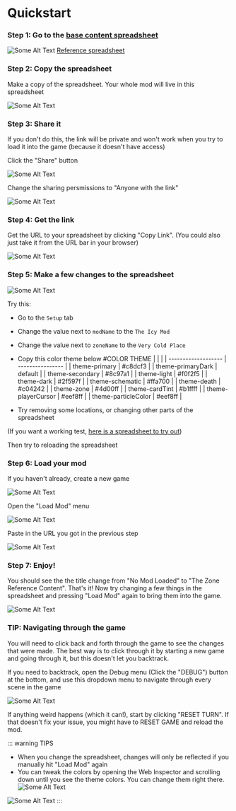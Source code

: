 # Quickstart
### Step 1: Go to the [base content spreadsheet](https://docs.google.com/spreadsheets/d/1BS4btC1UNcmz3orID6nz_AM2BFF9685I0EcfTtpwb14/edit#gid=1867446837)
![Some Alt Text](../images/mods/basecontent.png)
[Reference spreadsheet](https://docs.google.com/spreadsheets/d/1BS4btC1UNcmz3orID6nz_AM2BFF9685I0EcfTtpwb14/edit#gid=1867446837)

### Step 2: Copy the spreadsheet
Make a copy of the spreadsheet. Your whole mod will live in this spreadsheet

![Some Alt Text](../images/mods/copy.png)

### Step 3: Share it
If you don't do this, the link will be private and won't work when you try to load it into the game (because it doesn't have access)

Click the "Share" button

![Some Alt Text](../images/mods/share.png)

Change the sharing persmissions to "Anyone with the link"

![Some Alt Text](../images/mods/getLinkBefore.png)

### Step 4: Get the link
Get the URL to your spreadsheet by clicking "Copy Link". (You could also just take it from the URL bar in your browser)

![Some Alt Text](../images/mods/getLinkAfter.png)


### Step 5: Make a few changes to the spreadsheet
![Some Alt Text](../images/mods/firstEdit.gif)

Try this:
* Go to the `Setup` tab
* Change the value next to `modName` to the `The Icy Mod`
* Change the value next to `zoneName` to the `Very Cold Place`
* Copy this color theme below #COLOR THEME
  |                     |                  |
  | ------------------- | ---------------- |
  | theme-primary       | #c8dcf3 |
  | theme-primaryDark   | default |
  | theme-secondary     | #8c97a1 |
  | theme-light         | #f0f2f5 |
  | theme-dark          | #2f597f |
  | theme-schematic     | #ffa700 |
  | theme-death         | #c04242 |
  | theme-zone          | #4d00ff |
  | theme-cardTint      | #b1ffff |
  | theme-playerCursor  | #eef8ff |
  | theme-particleColor | #eef8ff |

* Try removing some locations, or changing other parts of the spreadsheet

(If you want a working test, [here is a spreadsheet to try out](https://docs.google.com/spreadsheets/d/1SAbXX0dpm8466eg_3VPZWia17RvS8maNyt5JyVTC6w0/edit#gid=753412363))

Then try to reloading the spreadsheet
<br>


### Step 6: Load your mod

If you haven't already, create a new game

![Some Alt Text](../images/mods/createNewGame.png)

Open the "Load Mod" menu

![Some Alt Text](../images/mods/loadMod.png)

Paste in the URL you got in the previous step

![Some Alt Text](../images/mods/enterUrl.png)

### Step 7: Enjoy!

You should see the the title change from "No Mod Loaded" to "The Zone Reference Content". That's it! Now try changing a few things in the spreadsheet and pressing "Load Mod" again to bring them into the game.

![Some Alt Text](../images/mods/modLoaded.png)


### TIP: Navigating through the game

You will need to click back and forth through the game to see the changes that were made. The best way is to click through it by starting a new game and going through it, but this doesn't let you backtrack.

If you need to backtrack, open the Debug menu (Click the "DEBUG") button at the bottom, and use this dropdown menu to navigate through every scene in the game

![Some Alt Text](../images/mods/debug.png)

If anything weird happens (which it can!), start by clicking "RESET TURN". If that doesn't fix your issue, you might have to RESET GAME and reload the mod.

::: warning TIPS
* When you change the spreadsheet, changes will only be reflected if you manually hit "Load Mod" again
* You can tweak the colors by opening the Web Inspector and scrolling down until you see the theme colors. You can change them right there.
![Some Alt Text](../images/mods/theme-colors.png)

![Some Alt Text](../images/mods/2021.10.23.modding.gif)
:::